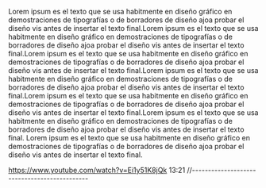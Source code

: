 Lorem ipsum es el texto que se usa habitmente en diseño gráfico en demostraciones de tipografías o de borradores de diseño 
ajoa probar el diseño vis antes de insertar el texto final.Lorem ipsum es el texto que se usa habitmente en diseño gráfico
en demostraciones de tipografías o de borradores de diseño ajoa probar el diseño vis antes de insertar el texto final.Lorem 
ipsum es el texto que se usa habitmente en diseño gráfico en demostraciones de tipografías o de borradores de diseño ajoa 
probar el diseño vis antes de insertar el texto final.Lorem ipsum es el texto que se usa habitmente en diseño gráfico en 
demostraciones de tipografías o de borradores de diseño ajoa probar el diseño vis antes de insertar el texto final.Lorem ipsum 
es el texto que se usa habitmente en diseño gráfico en demostraciones de tipografías o de borradores de diseño ajoa probar el 
diseño vis antes de insertar el texto final.Lorem ipsum es el texto que se usa habitmente en diseño gráfico en 
demostraciones de tipografías o de borradores de diseño ajoa probar el diseño vis antes de insertar el texto final. Lorem 
ipsum es el texto que se usa habitmente en diseño gráfico en demostraciones de tipografías o de borradores de diseño ajoa 
probar el diseño vis antes de insertar el texto final.

https://www.youtube.com/watch?v=Ei1y51K8jQk
13:21
//---------------------------------------------
